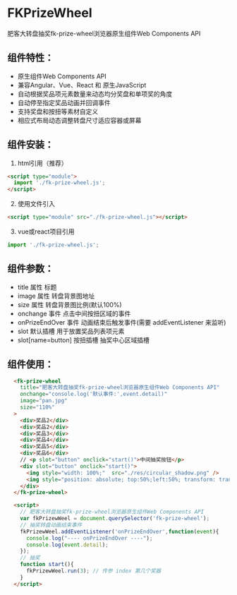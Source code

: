 # FKPrizeWheel
肥客大转盘抽奖fk-prize-wheel浏览器原生组件Web Components API
## 组件特性：
+ 原生组件Web Components API
+ 兼容Angular、Vue、React 和 原生JavaScript
+ 自动根据奖品项元素数量来动态均分奖盘和单项奖的角度
+ 自动停至指定奖品动画并回调事件
+ 支持奖盘和按扭等素材自定义
+ 相应式布局动态调整转盘尺寸适应容器或屏幕

## 组件安装：
1. html引用（推荐）
```html
<script type="module">
  import './fk-prize-wheel.js';
</script>
``` 

2. 使用文件引入
```html 
<script type="module" src="./fk-prize-wheel.js"></script>
```

3. vue或react项目引用
```js 
import './fk-prize-wheel.js';
```

## 组件参数：
+  title              属性       标题
+  image              属性       转盘背景图地址
+  size               属性       转盘背景图比例(默认100%)
+  onchange           事件       点击中间按扭区域的事件
+  onPrizeEndOver     事件       动画结束后触发事件(需要 addEventListener 来监听)
+  slot               默认插槽    用于放置奖品列表项元素
+  slot[name=button]  按扭插槽    抽奖中心区域插槽

## 组件使用：
```html
  <fk-prize-wheel 
    title="肥客大转盘抽奖fk-prize-wheel浏览器原生组件Web Components API"
    onchange="console.log('默认事件:',event.detail)"
    image="pan.jpg"
    size="110%"
  >
    <div>奖品2</div>
    <div>奖品2</div>
    <div>奖品3</div>
    <div>奖品4</div>
    <div>奖品5</div>
    <div>奖品6</div>
    // <p slot="button" onclick="start()">中间抽奖按钮</p>
    <div slot="button" onclick="start()">
      <img style="width: 100%;"  src="./res/circular_shadow.png" />
      <img style="position: absolute; top:50%;left:50%; transform: translate(-50%, -50%);" width="80" src="./res/go.png">
    </div>
  </fk-prize-wheel>

  <script>
    // 肥客大转盘抽奖fk-prize-wheel浏览器原生组件Web Components API
    var fkPrizewWeel = document.querySelector('fk-prize-wheel');
    // 抽奖转盘动画结束事件
    fkPrizewWeel.addEventListener('onPrizeEndOver',function(event){
      console.log("---- onPrizeEndOver ----");
      console.log(event.detail);
    });
    // 抽奖
    function start(){
      fkPrizewWeel.run(3); // 传参 index 第几个奖器
    }
  </script>
```
